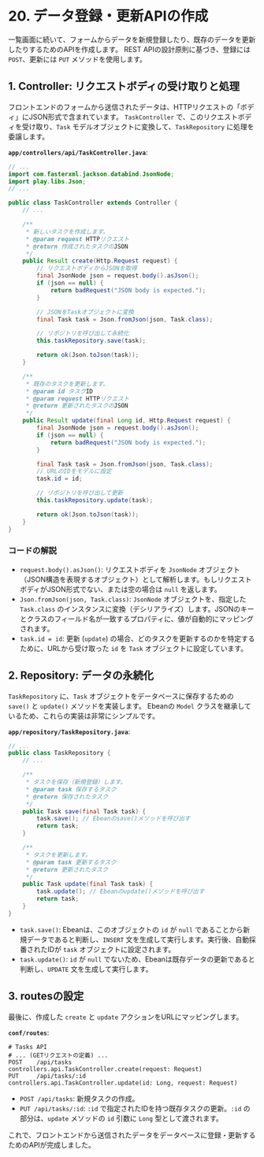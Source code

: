 # 20. データ登録・更新APIの作成

一覧画面に続いて、フォームからデータを新規登録したり、既存のデータを更新したりするためのAPIを作成します。
REST APIの設計原則に基づき、登録には `POST`、更新には `PUT` メソッドを使用します。

## 1. Controller: リクエストボディの受け取りと処理

フロントエンドのフォームから送信されたデータは、HTTPリクエストの「ボディ」にJSON形式で含まれています。
`TaskController` で、このリクエストボディを受け取り、`Task` モデルオブジェクトに変換して、`TaskRepository` に処理を委譲します。

**`app/controllers/api/TaskController.java`**:
```java
// ...
import com.fasterxml.jackson.databind.JsonNode;
import play.libs.Json;
// ...

public class TaskController extends Controller {
    // ...

    /**
     * 新しいタスクを作成します。
     * @param request HTTPリクエスト
     * @return 作成されたタスクのJSON
     */
    public Result create(Http.Request request) {
        // リクエストボディからJSONを取得
        final JsonNode json = request.body().asJson();
        if (json == null) {
            return badRequest("JSON body is expected.");
        }

        // JSONをTaskオブジェクトに変換
        final Task task = Json.fromJson(json, Task.class);

        // リポジトリを呼び出して永続化
        this.taskRepository.save(task);

        return ok(Json.toJson(task));
    }

    /**
     * 既存のタスクを更新します。
     * @param id タスクID
     * @param request HTTPリクエスト
     * @return 更新されたタスクのJSON
     */
    public Result update(final Long id, Http.Request request) {
        final JsonNode json = request.body().asJson();
        if (json == null) {
            return badRequest("JSON body is expected.");
        }

        final Task task = Json.fromJson(json, Task.class);
        // URLのIDをモデルに設定
        task.id = id;

        // リポジトリを呼び出して更新
        this.taskRepository.update(task);

        return ok(Json.toJson(task));
    }
}
```

### コードの解説
- `request.body().asJson()`:
  リクエストボディを `JsonNode` オブジェクト（JSON構造を表現するオブジェクト）として解析します。もしリクエストボディがJSON形式でない、または空の場合は `null` を返します。
- `Json.fromJson(json, Task.class)`:
  `JsonNode` オブジェクトを、指定した `Task.class` のインスタンスに変換（デシリアライズ）します。JSONのキーとクラスのフィールド名が一致するプロパティに、値が自動的にマッピングされます。
- `task.id = id`:
  更新 (`update`) の場合、どのタスクを更新するのかを特定するために、URLから受け取った `id` を `Task` オブジェクトに設定しています。

## 2. Repository: データの永続化

`TaskRepository` に、`Task` オブジェクトをデータベースに保存するための `save()` と `update()` メソッドを実装します。
Ebeanの `Model` クラスを継承しているため、これらの実装は非常にシンプルです。

**`app/repository/TaskRepository.java`**:
```java
// ...
public class TaskRepository {
    // ...

    /**
     * タスクを保存（新規登録）します。
     * @param task 保存するタスク
     * @return 保存されたタスク
     */
    public Task save(final Task task) {
        task.save(); // Ebeanのsave()メソッドを呼び出す
        return task;
    }

    /**
     * タスクを更新します。
     * @param task 更新するタスク
     * @return 更新されたタスク
     */
    public Task update(final Task task) {
        task.update(); // Ebeanのupdate()メソッドを呼び出す
        return task;
    }
}
```
- `task.save()`:
  Ebeanは、このオブジェクトの `id` が `null` であることから新規データであると判断し、`INSERT` 文を生成して実行します。実行後、自動採番されたIDが `task` オブジェクトに設定されます。
- `task.update()`:
  `id` が `null` でないため、Ebeanは既存データの更新であると判断し、`UPDATE` 文を生成して実行します。

## 3. routesの設定

最後に、作成した `create` と `update` アクションをURLにマッピングします。

**`conf/routes`**:
```
# Tasks API
# ... (GETリクエストの定義) ...
POST    /api/tasks            controllers.api.TaskController.create(request: Request)
PUT     /api/tasks/:id        controllers.api.TaskController.update(id: Long, request: Request)
```
- `POST /api/tasks`: 新規タスクの作成。
- `PUT /api/tasks/:id`: `:id` で指定されたIDを持つ既存タスクの更新。`:id` の部分は、`update` メソッドの `id` 引数に `Long` 型として渡されます。

これで、フロントエンドから送信されたデータをデータベースに登録・更新するためのAPIが完成しました。
